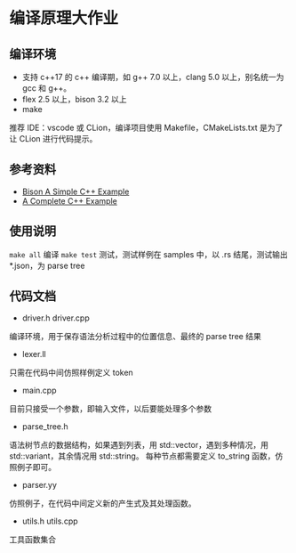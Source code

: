 # 编译原理大作业

## 编译环境

- 支持 c++17 的 c++ 编译期，如 g++ 7.0 以上，clang 5.0 以上，别名统一为 gcc 和 g++。
- flex 2.5 以上，bison 3.2 以上
- make

推荐 IDE：vscode 或 CLion，编译项目使用 Makefile，CMakeLists.txt 是为了让 CLion 进行代码提示。

## 参考资料

- [Bison A Simple C++ Example](https://www.gnu.org/software/bison/manual/html_node/A-Simple-C_002b_002b-Example.html)
- [A Complete C++ Example](https://www.gnu.org/software/bison/manual/html_node/A-Complete-C_002b_002b-Example.html#A-Complete-C_002b_002b-Example)

## 使用说明

`make all` 编译
`make test` 测试，测试样例在 samples 中，以 .rs 结尾，测试输出 *.json，为 parse tree

## 代码文档

- driver.h driver.cpp

编译环境，用于保存语法分析过程中的位置信息、最终的 parse tree 结果

- lexer.ll

只需在代码中间仿照样例定义 token

- main.cpp

目前只接受一个参数，即输入文件，以后要能处理多个参数

- parse_tree.h

语法树节点的数据结构，如果遇到列表，用 std::vector，遇到多种情况，用 std::variant，其余情况用 std::string。
每种节点都需要定义 to_string 函数，仿照例子即可。

- parser.yy

仿照例子，在代码中间定义新的产生式及其处理函数。

- utils.h utils.cpp

工具函数集合